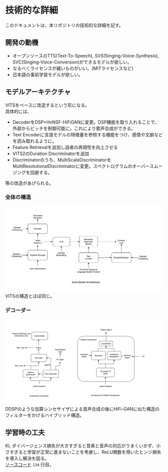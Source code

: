 # 技術的な詳細
このドキュメントは、本リポジトリの技術的な詳細を記す。

## 開発の動機
- オープンソースのTTS(Text-To-Speech), SVS(Singing-Voice-Synthesis), SVC(Singing-Voice-Conversion)ができるモデルが欲しい。  
- なるべくライセンスが緩いものがいい。(MITライセンスなど)
- 日本語の事前学習モデルが欲しい。

## モデルアーキテクチャ
VITSをベースに改造するという形になる。  
具体的には、
- DecoderをDSP+HnNSF-HiFiGANに変更。DSP機能を取り入れることで、外部からピッチを制御可能に。これにより歌声合成ができる。
- Text Encoderに言語モデルの特徴量を参照する機能をつけ、感情や文脈などを読み取れるように。
- Feature Retrievalを追加し話者の再現性を向上させる
- VITS2のDuration Discriminatorを追加
- Discriminatorのうち、MultiScaleDiscriminatorをMultiResolutionalDiscriminatorに変更。スペクトログラムのオーバースムージングを回避する。

等の改造があげられる。

### 全体の構造
![](./images/auris_architecture.png)
VITSの構造とほぼ同じ。

### デコーダー
![](./images/auris_decoder.png)
DDSPのような加算シンセサイザによる音声合成の後にHiFi-GANに似た構造のフィルターをかけるハイブリッド構造。  

## 学習時の工夫
KL ダイバージェンス損失が大きすぎると音素と音声の対応がうまくいかず、小さすぎると学習が正常に進まないことを考慮し、ReLU関数を用いたヒンジ損失を導入し解決を図る。  
[ソースコード](../module/vits/prior_encoder.py) `134` 行目。
